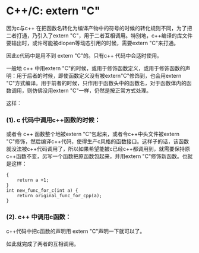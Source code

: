 # C++/C: extern "C"

因为c与c++ 在把函数名转化为编译产物中的符号的时候的转化规则不同，为了把二者打通，乃引入了extern "C"，用于二者互相调用。特别地，c++编译的库文件要输出时，或许可能被dlopen等动态引用的时候，需要extern "C"来打通。

因此c代码中是用不到 extern "C"的。只有c++ 代码中会适时使用。

一般地 c++ 中用extern "C"的时候，或用于修饰函数定义，或用于修饰函数的声明：用于后者的时候，即使函数定义没有被extern"C"修饰到，也会用extern "C"方式编译。用于前者的时候，只作用于函数头中的函数名，对于函数体内的函数调用，则仿佛没用extern "C"一样，仍然是按正常方式处理。

这样：

### (1). c 代码中调用c++函数的时候：

或者令 c++ 函数整个地被extern "C"包起来，或者令c++中头文件被extern "C"修饰，然后编译c++代码，使得生产c风格的函数接口。这样子的话，该函数就没法被c++代码调用了，所以如果希望能被c已经c++都调用到，就需要保持原c++函数不变，另写一个函数把原函数包起来，并用extern "C"修饰新函数。也就是这样：

```int original_func_for_cpp(int a)
{
    return a +1;
}
int new_func_for_c(int a) {
    return original_func_for_cpp(a);
}
```

### (2). c++ 中调用c函数：

c++代码中把c函数的声明用 extern "C"声明一下就可以了。

如此就完成了两者的互相调用。
